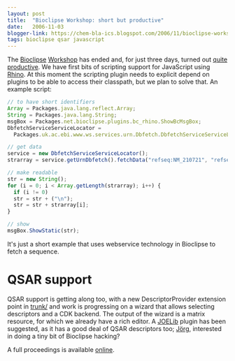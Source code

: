```yaml
---
layout: post
title:  "Bioclipse Workshop: short but productive"
date:   2006-11-03
blogger-link: https://chem-bla-ics.blogspot.com/2006/11/bioclipse-workshop-short-but.html
tags: bioclipse qsar javascript
---
```


The [Bioclipse](http://www.bioclipse.net/) [Workshop](http://wiki.bioclipse.net/index.php?title=Bioclipse_Workshop_Oct/Nov_2006)
has ended and, for just three days, turned out [quite productive](http://wiki.bioclipse.net/index.php?title=Outcome_of_the_Bioclipse_autumn_workshop_2006).
We have first bits of scripting support for JavaScript using [Rhino](http://www.mozilla.org/rhino/). At this moment the
scripting plugin needs to explicit depend on plugins to be able to access their classpath, but we plan to solve that.
An example script:

```javascript
// to have short identifiers
Array = Packages.java.lang.reflect.Array;
String = Packages.java.lang.String;
msgBox = Packages.net.bioclipse.plugins.bc_rhino.ShowBcMsgBox;
DbfetchServiceServiceLocator =
  Packages.uk.ac.ebi.www.ws.services.urn.Dbfetch.DbfetchServiceServiceLocator;

// get data
service = new DbfetchServiceServiceLocator();
strarray = service.getUrnDbfetch().fetchData("refseq:NM_210721", "refseq", "raw");

// make readable
str = new String();
for (i = 0; i < Array.getLength(strarray); i++) {
  if (i != 0)
  str = str + ("\n");
  str = str + strarray[i];
}

// show
msgBox.ShowStatic(str);
```

It's just a short example that uses webservice technology in Bioclipse to fetch a sequence.

# QSAR support

QSAR support is getting along too, with a new DescriptorProvider extension point in [trunk/](http://svn.sourceforge.net/viewvc/bioclipse/trunk/)
and work is progressing on a wizard that allows selecting descriptors and a CDK backend. The output of the wizard is a matrix resource, for
which we already have a rich editor. A [JOELib](http://www-ra.informatik.uni-tuebingen.de/software/joelib/) plugin has been suggested,
as it has a good deal of QSAR descriptors too; [Jörg](http://miningdrugs.blogspot.com/), interested in doing a tiny bit of Bioclipse hacking?

A full proceedings is available [online](http://wiki.bioclipse.net/index.php?title=Outcome_of_the_Bioclipse_autumn_workshop_2006).
